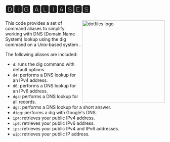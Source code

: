 # 🅳🅸🅶 🅰🅻🅸🅰🆂🅴🆂

<!-- markdownlint-disable MD033 MD041 -->

<img src="https://kura.pro/dotfiles/v2/images/logos/dotfiles.svg"
alt="dotfiles logo" width="261" align="right" />

<!-- markdownlint-enable MD033 MD041 -->

This code provides a set of command aliases to simplify working with DNS
(Domain Name System) lookup using the dig command on a Unix-based system
.

The following aliases are included:

- `d`: runs the dig command with default options.
- `d4`: performs a DNS lookup for an IPv4 address.
- `d6`: performs a DNS lookup for an IPv6 address.
- `dga`: performs a DNS lookup for all records.
- `dgs`: performs a DNS lookup for a short answer.
- `digg`: performs a dig with Google's DNS.
- `ip4`: retrieves your public IPv4 address.
- `ip6`: retrieves your public IPv6 address.
- `ips`: retrieves your public IPv4 and IPv6 addresses.
- `wip`: retrieves your public IP address.
